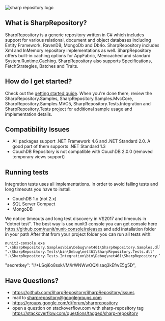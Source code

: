 ![sharp repository logo](https://user-images.githubusercontent.com/6349515/28491141-7b600e46-6eeb-11e7-8c4c-d6139479c18e.png)

What is SharpRepository?
--------------------------------

SharpRepository is a generic repository written in C# which includes support for various relational, 
document and object databases including Entity Framework, RavenDB, MongoDb and Db4o. SharpRepository includes Xml and
InMemory repository implementations as well. SharpRepository offers built-in caching options for AppFabric, 
Memcached and standard System.Runtime.Caching. SharpRepository also supports Specifications, FetchStrategies, 
Batches and Traits. 

How do I get started?
--------------------------------
Check out the [getting started guide](https://github.com/SharpRepository/SharpRepository/wiki/Getting-started). When you're done there, review the SharpRepository.Samples, SharpRepository.Samples.MvcCore, SharpRepository.Samples.MVC5, SharpRepository.Tests.Integration and SharpRepository.Tests 
project for additional sample usage and implementation details.

Compatibility Issues
--------------------------------
- All packages support .NET Framework 4.6 and .NET Standard 2.0. A good part of them supports .NET Standard 1.3
- CouchDB Repository is not compatible with CouchDB 2.0.0 (removed temporary views support)

Running tests
--------------------------------

Integration tests uses all implementations. In order to avoid failing tests and long timeouts you have to install:
- CouchDB 1.x (not 2.x)
- SQL Server Compact
- MongoDB

We notice timeouts and long test discovery in VS2017 and timeouts in "dotnet test". 
The best way is use nunit3 console you can get console here https://github.com/nunit/nunit-console/releases and add installation folder in your path
After that from your project folder you can run all tests with: 
```
nunit3-console.exe ".\SharpRepository.Samples\bin\Debug\net461\SharpRepository.Samples.dll" ".\SharpRepository.Tests\bin\Debug\net461\SharpRepository.Tests.dll" ".\SharpRepository.Tests.Integration\bin\Debug\net461\SharpRepository.Tests.Integration.dll"
```
  "secretkey": "I/+LSqi6o8ssk//M/irWNWwOQXlsaq3kEfwE5g5D",


Have Questions?
--------------------------------

* https://github.com/SharpRepository/SharpRepository/issues
* mail to sharprepository@googlegroups.com
* https://groups.google.com/d/forum/sharprepository
* open a question on stackoverflow.com with sharp-repository tag https://stackoverflow.com/questions/tagged/sharp-repository


